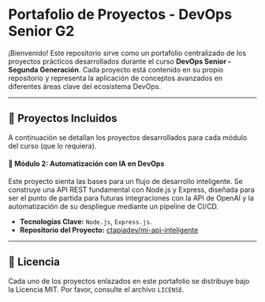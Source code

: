 # Portafolio de Proyectos - DevOps Senior G2
¡Bienvenido! Este repositorio sirve como un portafolio centralizado de los proyectos prácticos desarrollados durante el curso <b>DevOps Senior - Segunda Generación</b>. Cada proyecto está contenido en su propio repositorio y representa la aplicación de conceptos avanzados en diferentes áreas clave del ecosistema DevOps.

---

## 🚀 Proyectos Incluidos
A continuación se detallan los proyectos desarrollados para cada módulo del curso (que lo requiera).

#### 🤖 Módulo 2: Automatización con IA en DevOps
Este proyecto sienta las bases para un flujo de desarrollo inteligente. Se construye una API REST fundamental con Node.js y Express, diseñada para ser el punto de partida para futuras integraciones con la API de OpenAI y la automatización de su despliegue mediante un pipeline de CI/CD.
* <b>Tecnologías Clave:</b> `Node.js`, `Express.js`.
* <b>Repositorio del Proyecto:</b> [ctapiadev/mi-api-inteligente](https://github.com/cTapiaDev/mi-api-inteligente-m2g2)

---

## 📜 Licencia
Cada uno de los proyectos enlazados en este portafolio se distribuye bajo la Licencia MIT. Por favor, consulte el archivo `LICENSE`.
